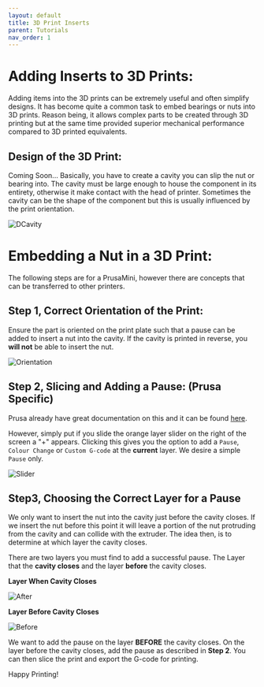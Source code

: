 ```yaml
---
layout: default
title: 3D Print Inserts
parent: Tutorials
nav_order: 1
---
```


# Adding Inserts to 3D Prints:
Adding items into the 3D prints can be extremely useful and often simplify designs.
It has become quite a common task to embed bearings or nuts into 3D prints. Reason being, it allows complex parts to be created through 3D printing but at the same time provided superior mechanical performance compared to 3D printed equivalents.

## Design of the 3D Print:
Coming Soon... Basically, you have to create a cavity you can slip the nut or bearing into. The cavity must be large enough to house the component in its entirety, otherwise it make contact with the head of printer. Sometimes the cavity can be the shape of the component but this is usually influenced by the print orientation.

![DCavity](https://github.com/landrs-toolkit/LANDRs-Science-Drone/blob/main/docs/Images/Tutorials/NutInsert/NutCavity.PNG)

# Embedding a Nut in a 3D Print:
The following steps are for a PrusaMini, however there are concepts that can be transferred to other printers.

## Step 1, Correct Orientation of the Print:
Ensure the part is oriented on the print plate such that a pause can be added to insert a nut into the cavity. If the cavity is printed in reverse, you **will not** be able to insert the nut.

![Orientation](https://github.com/landrs-toolkit/LANDRs-Science-Drone/blob/main/docs/Images/Tutorials/NutInsert/SRMNI-Orientation.PNG)

## Step 2, Slicing and Adding a Pause: (Prusa Specific)
Prusa already have great documentation on this and it can be found [here](https://help.prusa3d.com/article/insert-pause-or-custom-g-code-at-layer_120490).

However, simply put if you slide the orange layer slider on the right of the screen a "+" appears. Clicking this gives you the option to add a `Pause`, `Colour Change` or `Custom G-code` at the **current** layer. We desire a simple `Pause` only.

![Slider](https://github.com/landrs-toolkit/LANDRs-Science-Drone/blob/main/docs/Images/Tutorials/NutInsert/Pause.PNG)

## Step3, Choosing the Correct Layer for a Pause
We only want to insert the nut into the cavity just before the cavity closes. If we insert the nut before this point it will leave a portion of the nut protruding from the cavity and can collide with the extruder. The idea then, is to determine at which layer the cavity closes.

There are two layers you must find to add a successful pause. The Layer that the **cavity closes** and the layer **before** the cavity closes.

**Layer When Cavity Closes**

![After](https://github.com/landrs-toolkit/LANDRs-Science-Drone/blob/main/docs/Images/Tutorials/NutInsert/SRMNI-LayerAfterInsert.PNG)

**Layer Before Cavity Closes**

![Before](https://github.com/landrs-toolkit/LANDRs-Science-Drone/blob/main/docs/Images/Tutorials/NutInsert/SRMNI-LayerBEFOREInsert.PNG)

We want to add the pause on the layer **BEFORE** the cavity closes. On the layer before the cavity closes, add the pause as described in **Step 2**.
You can then slice the print and export the G-code for printing.

Happy Printing!
